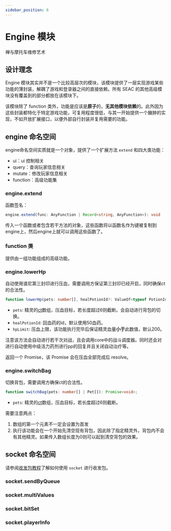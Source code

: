 ```yaml
---
sidebar_position: 6
---
```


# Engine 模块

禅与摩托车维修艺术

## 设计理念

Engine 模块其实并不是一个比较高层次的模块，该模块提供了一层实现游戏某些功能的薄封装，解耦了游戏和登录器之间的直接依赖。所有 SEAC 的其他高级模块没有覆盖到的部分都放在该模块下。

该模块除了 function 类外，功能是应该是**原子**的，**无其他模块依赖**的。此外因为这些封装都特化于特定游戏功能，可复用程度很低，与其一开始提供一个臃肿的实现，不如开放扩展接口，以便外部自行封装并复用需要的功能。

## engine 命名空间

engine命名空间实质就是一个对象，提供了一个扩展方法 `extend` 和四大类功能：

- ui：ui 控制相关
- query：查询玩家信息相关
- mutate：修改玩家信息相关
- function：高级功能集

### engine.extend

函数签名：

```ts
engine.extend(func: AnyFunction | Record<string, AnyFunction>): void
```

传入一个函数或者包含若干方法的对象，这些函数将以函数名作为键被复制到engine上，然后engine上就可以调用这些函数了。

### function 类

提供由一组功能组成的高级功能。

### engine.lowerHp

自动使用谱尼第三封印进行压血，需要调用方保证第三封印已经开启，同时确保ct的合法性。

```ts
function lowerHp(pets: number[], healPotionId?: ValueOf<typeof PotionId>, hpLimit?: number): Promise<void>;
```

- `pets`: 精灵的[ct](../concepts-and-words.md#catchtime)数组，压血目标，若长度超过6则截断。会自动进行背包的切换。
- `healPotionId`: 回血药的id，默认使用50血药。
- `hpLimit`: 压血上限，该功能执行完毕后保证精灵血量**小于**此数值，默认200。

注意该方法会自动进行若干次对战，且会调用core中的战斗调度器。同时还会对进行自动使用中级活力药剂进行pp的回复并且关闭自动治疗等。

返回一个 Promise，该 Promise 会在压血全部完成后 resolve。

### engine.switchBag

切换背包，需要调用方确保ct的合法性。

```ts
function switchBag(pets: number[] | Pet[]): Promise<void>;
```

- `pets`: 精灵的[ct](../concepts-and-words.md#catchtime)数组，压血目标，若长度超过6则截断。

需要注意两点：

1. 数组的第一个元素不一定会设置为首发
2. 执行该功能会在一个开始先清空现有背包，因此除了指定精灵外，背包内不会有其他精灵。如果传入数组长度为0则可以起到清空背包的效果。

## socket 命名空间

请参阅[收发包教程](./socket.md)了解如何使用 `socket` 进行收发包。

### socket.sendByQueue

### socket.multiValues

### socket.bitSet

### socket.playerInfo
